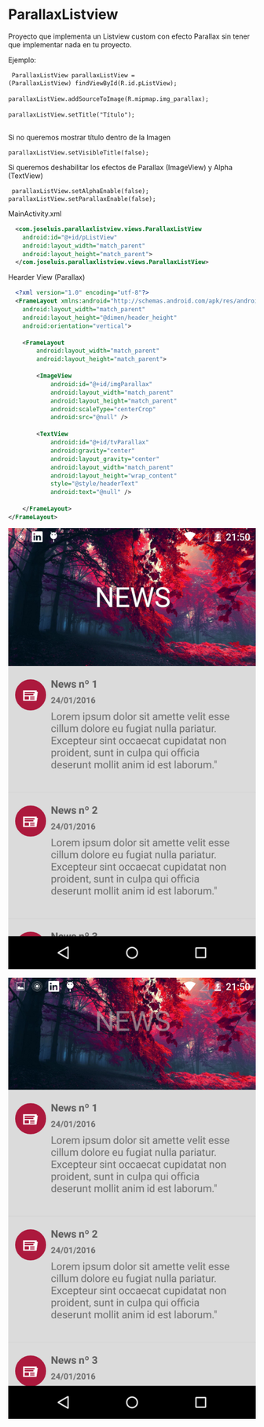 # ParallaxListview
Proyecto que implementa un Listview custom con efecto Parallax sin tener que implementar nada en tu proyecto.

Ejemplo: 
<code><pre>
  ParallaxListView parallaxListView = (ParallaxListView) findViewById(R.id.pListView);<br />
  parallaxListView.addSourceToImage(R.mipmap.img_parallax);<br />
  parallaxListView.setTitle("Título");<br />
</pre></code>

Si no queremos mostrar título dentro de la Imagen
<code><pre>
  parallaxListView.setVisibleTitle(false);
</pre></code>

Si queremos deshabilitar los efectos de Parallax (ImageView) y Alpha (TextView)
<code><pre>
  parallaxListView.setAlphaEnable(false);
  parallaxListView.setParallaxEnable(false);
</pre></code>

MainActivity.xml

```xml
  <com.joseluis.parallaxlistview.views.ParallaxListView
    android:id="@+id/pListView"
    android:layout_width="match_parent"
    android:layout_height="match_parent">
  </com.joseluis.parallaxlistview.views.ParallaxListView>
```

Hearder View (Parallax)

```xml
  <?xml version="1.0" encoding="utf-8"?>
  <FrameLayout xmlns:android="http://schemas.android.com/apk/res/android"
    android:layout_width="match_parent"
    android:layout_height="@dimen/header_height"
    android:orientation="vertical">

    <FrameLayout
        android:layout_width="match_parent"
        android:layout_height="match_parent">

        <ImageView
            android:id="@+id/imgParallax"
            android:layout_width="match_parent"
            android:layout_height="match_parent"
            android:scaleType="centerCrop"
            android:src="@null" />

        <TextView
            android:id="@+id/tvParallax"
            android:gravity="center"
            android:layout_gravity="center"
            android:layout_width="match_parent"
            android:layout_height="wrap_content"
            style="@style/headerText"
            android:text="@null" />

    </FrameLayout>
</FrameLayout>
```

![alt tag](https://github.com/jsancheh/ParallaxListview/blob/master/captura1.png)

![alt tag](https://github.com/jsancheh/ParallaxListview/blob/master/captura2.png)
